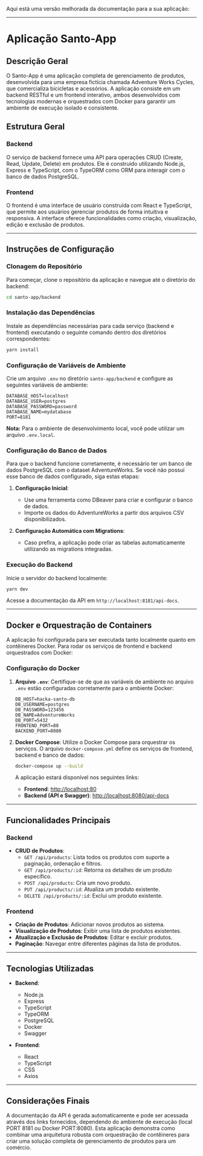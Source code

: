 Aqui está uma versão melhorada da documentação para a sua aplicação:

---

# Aplicação Santo-App

## Descrição Geral

O Santo-App é uma aplicação completa de gerenciamento de produtos, desenvolvida para uma empresa fictícia chamada Adventure Works Cycles, que comercializa bicicletas e acessórios. A aplicação consiste em um backend RESTful e um frontend interativo, ambos desenvolvidos com tecnologias modernas e orquestrados com Docker para garantir um ambiente de execução isolado e consistente.

## Estrutura Geral

### Backend

O serviço de backend fornece uma API para operações CRUD (Create, Read, Update, Delete) em produtos. Ele é construído utilizando Node.js, Express e TypeScript, com o TypeORM como ORM para interagir com o banco de dados PostgreSQL.

### Frontend

O frontend é uma interface de usuário construída com React e TypeScript, que permite aos usuários gerenciar produtos de forma intuitiva e responsiva. A interface oferece funcionalidades como criação, visualização, edição e exclusão de produtos.

---

## Instruções de Configuração

### Clonagem do Repositório

Para começar, clone o repositório da aplicação e navegue até o diretório do backend:

```bash
cd santo-app/backend
```

### Instalação das Dependências

Instale as dependências necessárias para cada serviço (backend e frontend) executando o seguinte comando dentro dos diretórios correspondentes:

```bash
yarn install
```

### Configuração de Variáveis de Ambiente

Crie um arquivo `.env` no diretório `santo-app/backend` e configure as seguintes variáveis de ambiente:

```env
DATABASE_HOST=localhost
DATABASE_USER=postgres
DATABASE_PASSWORD=password
DATABASE_NAME=mydatabase
PORT=8181
```

**Nota:** Para o ambiente de desenvolvimento local, você pode utilizar um arquivo `.env.local`.

### Configuração do Banco de Dados

Para que o backend funcione corretamente, é necessário ter um banco de dados PostgreSQL com o dataset AdventureWorks. Se você não possui esse banco de dados configurado, siga estas etapas:

1. **Configuração Inicial**: 
   - Use uma ferramenta como DBeaver para criar e configurar o banco de dados.
   - Importe os dados do AdventureWorks a partir dos arquivos CSV disponibilizados.

2. **Configuração Automática com Migrations**:
   - Caso prefira, a aplicação pode criar as tabelas automaticamente utilizando as migrations integradas.

### Execução do Backend

Inicie o servidor do backend localmente:

```bash
yarn dev
```

Acesse a documentação da API em `http://localhost:8181/api-docs`.

---

## Docker e Orquestração de Containers

A aplicação foi configurada para ser executada tanto localmente quanto em contêineres Docker. Para rodar os serviços de frontend e backend orquestrados com Docker:

### Configuração do Docker

1. **Arquivo `.env`**:
   Certifique-se de que as variáveis de ambiente no arquivo `.env` estão configuradas corretamente para o ambiente Docker:

   ```env
   DB_HOST=hacka-santo-db
   DB_USERNAME=postgres
   DB_PASSWORD=123456
   DB_NAME=AdventureWorks
   DB_PORT=5432
   FRONTEND_PORT=80
   BACKEND_PORT=8080
   ```

2. **Docker Compose**:
   Utilize o Docker Compose para orquestrar os serviços. O arquivo `docker-compose.yml` define os serviços de frontend, backend e banco de dados:

   ```bash
   docker-compose up --build
   ```

   A aplicação estará disponível nos seguintes links:

   - **Frontend**: [http://localhost:80](http://localhost:80)
   - **Backend (API e Swagger)**: [http://localhost:8080/api-docs](http://localhost:8080/api-docs)

---

## Funcionalidades Principais

### Backend

- **CRUD de Produtos**:
  - `GET /api/products`: Lista todos os produtos com suporte a paginação, ordenação e filtros.
  - `GET /api/products/:id`: Retorna os detalhes de um produto específico.
  - `POST /api/products`: Cria um novo produto.
  - `PUT /api/products/:id`: Atualiza um produto existente.
  - `DELETE /api/products/:id`: Exclui um produto existente.

### Frontend

- **Criação de Produtos**: Adicionar novos produtos ao sistema.
- **Visualização de Produtos**: Exibir uma lista de produtos existentes.
- **Atualização e Exclusão de Produtos**: Editar e excluir produtos.
- **Paginação**: Navegar entre diferentes páginas da lista de produtos.

---

## Tecnologias Utilizadas

- **Backend**:
  - Node.js
  - Express
  - TypeScript
  - TypeORM
  - PostgreSQL
  - Docker
  - Swagger

- **Frontend**:
  - React
  - TypeScript
  - CSS
  - Axios

---

## Considerações Finais

A documentação da API é gerada automaticamente e pode ser acessada através dos links fornecidos, dependendo do ambiente de execução (local PORT 8181 ou Docker PORT:8080). Esta aplicação demonstra como combinar uma arquitetura robusta com orquestração de contêineres para criar uma solução completa de gerenciamento de produtos para um comércio.